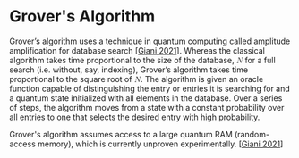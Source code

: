 # Grover's Algorithm

Grover’s algorithm uses a technique in quantum computing called amplitude amplification for database search [[Giani 2021](https://doi.org/10.1007/s42979-021-00786-3)]. Whereas the classical algorithm takes time proportional to the size of the database, <math><mi>N</mi></math> for a full search (i.e. without, say, indexing), Grover’s algorithm takes time proportional to the square root of <math><mi>N</mi></math>. The algorithm is given an oracle function capable of distinguishing the entry or entries it is searching for and a quantum state initialized with all elements in the database. Over a series of steps, the algorithm moves from a state with a constant probability over all entries to one that selects the desired entry with high probability.

Grover's algorithm assumes access to a large quantum RAM (random-access memory), which is currently unproven experimentally. [[Giani 2021](https://doi.org/10.1007/s42979-021-00786-3)]

<script>MathJax.typeset();</script>
